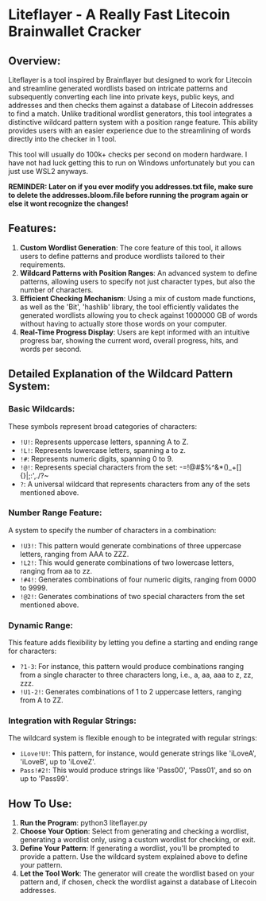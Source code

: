 # Liteflayer - A Really Fast Litecoin Brainwallet Cracker

## Overview:

Liteflayer is a tool inspired by Brainflayer but designed to work for Litecoin and streamline generated wordlists based on intricate patterns and subsequently converting each line into private keys, public keys, and addresses and then checks them against a database of Litecoin addresses to find a match. Unlike traditional wordlist generators, this tool integrates a distinctive wildcard pattern system with a position range feature. This ability provides users with an easier experience due to the streamlining of words directly into the checker in 1 tool.

This tool will usually do 100k+ checks per second on modern hardware. 
I have not had luck getting this to run on Windows unfortunately but you can just use WSL2 anyways.

**REMINDER: Later on if you ever modify you addresses.txt file, make sure to delete the addresses.bloom.file before running the program again or else it wont recognize the changes!**



## Features:

1. **Custom Wordlist Generation**: The core feature of this tool, it allows users to define patterns and produce wordlists tailored to their requirements.
2. **Wildcard Patterns with Position Ranges**: An advanced system to define patterns, allowing users to specify not just character types, but also the number of characters.
3. **Efficient Checking Mechanism**: Using a mix of custom made functions, as well as the 'Bit', 'hashlib' library, the tool efficiently validates the generated wordlists allowing you to check against 1000000 GB of words without having to actually store those words on your computer.
4. **Real-Time Progress Display**: Users are kept informed with an intuitive progress bar, showing the current word, overall progress, hits, and words per second.

## Detailed Explanation of the Wildcard Pattern System:

### Basic Wildcards:

These symbols represent broad categories of characters:

- `!U!`: Represents uppercase letters, spanning A to Z.
- `!L!`: Represents lowercase letters, spanning a to z.
- `!#`: Represents numeric digits, spanning 0 to 9.
- `!@!`: Represents special characters from the set: -=!@#$%^&*()_+[]\{}|;:',./?~
- `?`: A universal wildcard that represents characters from any of the sets mentioned above.

### Number Range Feature:

A system to specify the number of characters in a combination:

- `!U3!`: This pattern would generate combinations of three uppercase letters, ranging from AAA to ZZZ.
- `!L2!`: This would generate combinations of two lowercase letters, ranging from aa to zz.
- `!#4!`: Generates combinations of four numeric digits, ranging from 0000 to 9999.
- `!@2!`: Generates combinations of two special characters from the set mentioned above.

### Dynamic Range:

This feature adds flexibility by letting you define a starting and ending range for characters:

- `?1-3`: For instance, this pattern would produce combinations ranging from a single character to three characters long, i.e., a, aa, aaa to z, zz, zzz.
- `!U1-2!`: Generates combinations of 1 to 2 uppercase letters, ranging from A to ZZ.

### Integration with Regular Strings:

The wildcard system is flexible enough to be integrated with regular strings:

- `iLove!U!`: This pattern, for instance, would generate strings like 'iLoveA', 'iLoveB', up to 'iLoveZ'.
- `Pass!#2!`: This would produce strings like 'Pass00', 'Pass01', and so on up to 'Pass99'.

## How To Use:

1. **Run the Program**: python3 liteflayer.py
2. **Choose Your Option**: Select from generating and checking a wordlist, generating a wordlist only, using a custom wordlist for checking, or exit.
3. **Define Your Pattern**: If generating a wordlist, you'll be prompted to provide a pattern. Use the wildcard system explained above to define your pattern.
4. **Let the Tool Work**: The generator will create the wordlist based on your pattern and, if chosen, check the wordlist against a database of Litecoin addresses.


